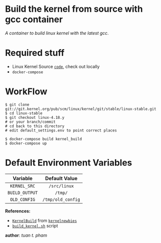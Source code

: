 Build the kernel from source with gcc container
===============================================
*A container to build linux kernel with the latest gcc*.

Required stuff
=============
* Linux Kernel Source [`code`][3], check out locally
* `docker-compose`

WorkFlow
========
```
$ git clone git://git.kernel.org/pub/scm/linux/kernel/git/stable/linux-stable.git
$ cd linux-stable
$ git checkout linux-4.18.y
# or your branch/commit
# cd back to this directory
# edit default_settings.env to point correct places

$ docker-compose build kernel_build
$ docker-compose up
```

Default Environment Variables
=============================
| Variable       | Default Value |
|:--------------:|:-------------:|
| `KERNEL_SRC`   | `/src/linux`  |
| `BUILD_OUTPUT` | `/tmp/`       |
| `OLD_CONFIG`   | `/tmp/old_config` |

**References:**
* [`KernelBuild`][0] from [`kernelnewbies`][1]
* [`build_kernel.sh`][2] script

__author__: *tuan t. pham*


[0]: https://kernelnewbies.org/KernelBuild
[1]: https://kernelnewbies.org
[2]: https://github.com/neofob/tscripts/blob/master/misc/build_kernel.sh
[3]: git://git.kernel.org/pub/scm/linux/kernel/git/stable/linux-stable.git

